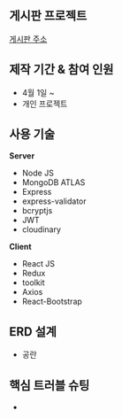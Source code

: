 ## 게시판 프로젝트
[게시판 주소](https://protected-wildwood-11173.herokuapp.com)  



## 제작 기간 & 참여 인원
* 4월 1일 ~
* 개인 프로젝트



## 사용 기술

**Server**
  * Node JS
  * MongoDB ATLAS
  * Express
  * express-validator
  * bcryptjs
  * JWT
  * cloudinary
  
**Client**
  * React JS
  * Redux
  * toolkit
  * Axios
  * React-Bootstrap
  


## ERD 설계
* 공란



## 핵심 트러블 슈팅
* 





